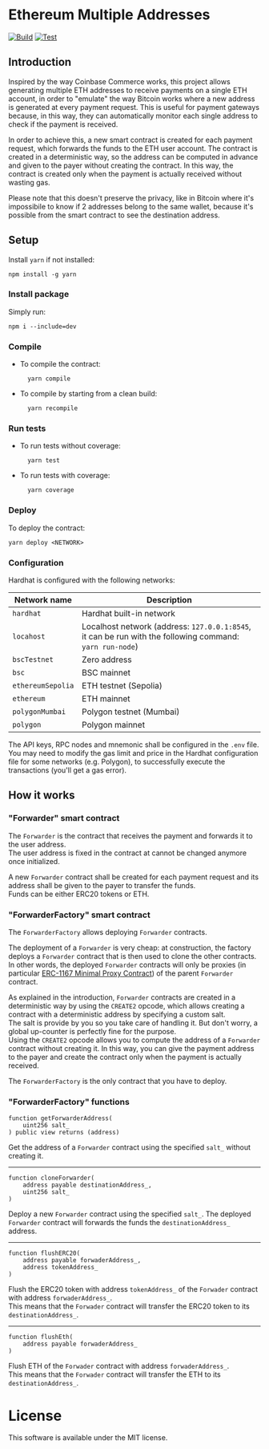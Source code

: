 # Ethereum Multiple Addresses
[![Build](https://github.com/ebellocchia/eth_multiple_addresses/actions/workflows/build.yml/badge.svg)](https://github.com/ebellocchia/eth_multiple_addresses/actions/workflows/build.yml)
[![Test](https://github.com/ebellocchia/eth_multiple_addresses/actions/workflows/test.yml/badge.svg)](https://github.com/ebellocchia/eth_multiple_addresses/actions/workflows/test.yml)

## Introduction

Inspired by the way Coinbase Commerce works, this project allows generating multiple ETH addresses to receive payments on a single ETH account, in order to "emulate" the way Bitcoin works where a new address is generated at every payment request. This is useful for payment gateways because, in this way, they can automatically monitor each single address to check if the payment is received.

In order to achieve this, a new smart contract is created for each payment request, which forwards the funds to the ETH user account.
The contract is created in a deterministic way, so the address can be computed in advance and given to the payer without creating the contract. In this way, the contract is created only when the payment is actually received without wasting gas.

Please note that this doesn't preserve the privacy, like in Bitcoin where it's impossibile to know if 2 addresses belong to the same wallet, because it's possible from the smart contract to see the destination address.

## Setup

Install `yarn` if not installed:

    npm install -g yarn

### Install package

Simply run:

    npm i --include=dev

### Compile

- To compile the contract:

        yarn compile

- To compile by starting from a clean build:

        yarn recompile

### Run tests

- To run tests without coverage:

        yarn test

- To run tests with coverage:

        yarn coverage

### Deploy

To deploy the contract:

    yarn deploy <NETWORK>

### Configuration

Hardhat is configured with the following networks:

|Network name|Description|
|---|---|
|`hardhat`|Hardhat built-in network|
|`locahost`|Localhost network (address: `127.0.0.1:8545`, it can be run with the following command: `yarn run-node`)|
|`bscTestnet`|Zero address|
|`bsc`|BSC mainnet|
|`ethereumSepolia`|ETH testnet (Sepolia)|
|`ethereum`|ETH mainnet|
|`polygonMumbai`|Polygon testnet (Mumbai)|
|`polygon`|Polygon mainnet|

The API keys, RPC nodes and mnemonic shall be configured in the `.env` file.\
You may need to modify the gas limit and price in the Hardhat configuration file for some networks (e.g. Polygon), to successfully execute the transactions (you'll get a gas error).

## How it works

### "Forwarder" smart contract

The `Forwarder` is the contract that receives the payment and forwards it to the user address.\
The user address is fixed in the contract at cannot be changed anymore once initialized.

A new `Forwarder` contract shall be created for each payment request and its address shall be given to the payer to transfer the funds.\
Funds can be either ERC20 tokens or ETH.

### "ForwarderFactory" smart contract

The `ForwarderFactory` allows deploying `Forwarder` contracts.

The deployment of a `Forwarder` is very cheap: at construction, the factory deploys a `Forwarder` contract that is then used to clone the other contracts.\
In other words, the deployed `Forwarder` contracts will only be proxies (in particular [ERC-1167 Minimal Proxy Contract](https://eips.ethereum.org/EIPS/eip-1167)) of the parent `Forwarder` contract.

As explained in the introduction, `Forwarder` contracts are created in a deterministic way by using the `CREATE2` opcode, which allows creating a contract with a deterministic address by specifying a custom salt.\
The salt is provide by you so you take care of handling it. But don't worry, a global up-counter is perfectly fine for the purpose.\
Using the `CREATE2` opcode allows you to compute the address of a `Forwarder` contract without creating it. In this way, you can give the payment address to the payer and create the contract only when the payment is actually received.

The `ForwarderFactory` is the only contract that you have to deploy.

### "ForwarderFactory" functions

    function getForwarderAddress(
        uint256 salt_
    ) public view returns (address)

Get the address of a `Forwarder` contract using the specified `salt_` without creating it.

___

    function cloneForwarder(
        address payable destinationAddress_,
        uint256 salt_
    )

Deploy a new `Forwarder` contract using the specified `salt_`. The deployed `Forwarder` contract will forwards the funds the `destinationAddress_` address.

___

    function flushERC20(
        address payable forwaderAddress_,
        address tokenAddress_
    )

Flush the ERC20 token with address `tokenAddress_` of the `Forwader` contract with address `forwaderAddress_`.\
This means that the `Forwader` contract will transfer the ERC20 token to its `destinationAddress_`.
___

    function flushEth(
        address payable forwaderAddress_
    )

Flush ETH of the `Forwader` contract with address `forwaderAddress_`.\
This means that the `Forwader` contract will transfer the ETH to its `destinationAddress_`.

# License

This software is available under the MIT license.
